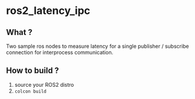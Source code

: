 # ros2_latency_ipc

## What ?
Two sample ros nodes to measure latency for a single publisher / subscribe connection for interprocess communication.

## How to build ?
1. source your ROS2 distro
2. ```colcon build```

